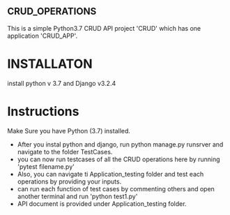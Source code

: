 ## CRUD_OPERATIONS
<td>
This is a simple Python3.7 CRUD API project 'CRUD' which has one application 'CRUD_APP'. 
</td>

# INSTALLATON
install python v 3.7 and Django v3.2.4
</br >

# Instructions
Make Sure you have Python (3.7)  installed. 

* After you instal python and django, run python manage.py runsrver and navigate to the folder TestCases. 
* you can now run testcases of all the CRUD operations here by running 'pytest filename.py'
* Also, you can navigate ti Application_testing folder and test each operations by providing your inputs. 
* can run each function of test cases by commenting others and open another terminal and run 'python test1.py'
* API document is provided under Application_testing folder.
</br >
